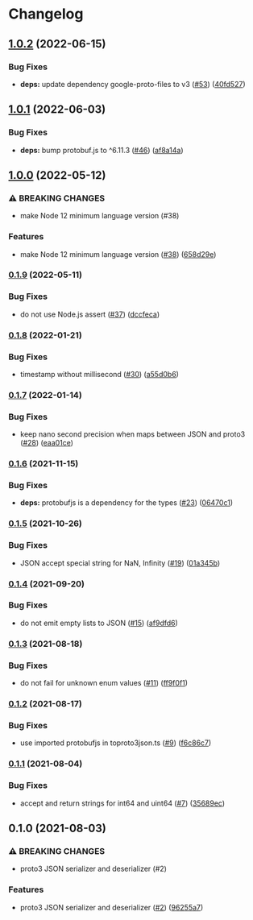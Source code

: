 # Changelog

## [1.0.2](https://github.com/googleapis/proto3-json-serializer-nodejs/compare/v1.0.1...v1.0.2) (2022-06-15)


### Bug Fixes

* **deps:** update dependency google-proto-files to v3 ([#53](https://github.com/googleapis/proto3-json-serializer-nodejs/issues/53)) ([40fd527](https://github.com/googleapis/proto3-json-serializer-nodejs/commit/40fd527109838a21887f7a5058406244acabe938))

## [1.0.1](https://github.com/googleapis/proto3-json-serializer-nodejs/compare/v1.0.0...v1.0.1) (2022-06-03)


### Bug Fixes

* **deps:** bump protobuf.js to ^6.11.3 ([#46](https://github.com/googleapis/proto3-json-serializer-nodejs/issues/46)) ([af8a14a](https://github.com/googleapis/proto3-json-serializer-nodejs/commit/af8a14a35c04cbef49bff806b7d906287d1d2c0d))

## [1.0.0](https://github.com/googleapis/proto3-json-serializer-nodejs/compare/v0.1.9...v1.0.0) (2022-05-12)


### ⚠ BREAKING CHANGES

* make Node 12 minimum language version (#38)

### Features

* make Node 12 minimum language version ([#38](https://github.com/googleapis/proto3-json-serializer-nodejs/issues/38)) ([658d29e](https://github.com/googleapis/proto3-json-serializer-nodejs/commit/658d29e531c2d04d4007e5843aa62d9d8ee0dae8))

### [0.1.9](https://github.com/googleapis/proto3-json-serializer-nodejs/compare/v0.1.8...v0.1.9) (2022-05-11)


### Bug Fixes

* do not use Node.js assert ([#37](https://github.com/googleapis/proto3-json-serializer-nodejs/issues/37)) ([dccfeca](https://github.com/googleapis/proto3-json-serializer-nodejs/commit/dccfeca6f3bbeec29d88319f375a734ec48aadf7))

### [0.1.8](https://github.com/googleapis/proto3-json-serializer-nodejs/compare/v0.1.7...v0.1.8) (2022-01-21)


### Bug Fixes

* timestamp without millisecond ([#30](https://github.com/googleapis/proto3-json-serializer-nodejs/issues/30)) ([a55d0b6](https://github.com/googleapis/proto3-json-serializer-nodejs/commit/a55d0b6f98f6d1c8b7d971d0a583bbd82ea66983))

### [0.1.7](https://github.com/googleapis/proto3-json-serializer-nodejs/compare/v0.1.6...v0.1.7) (2022-01-14)


### Bug Fixes

* keep nano second precision when maps between JSON and proto3 ([#28](https://github.com/googleapis/proto3-json-serializer-nodejs/issues/28)) ([eaa01ce](https://github.com/googleapis/proto3-json-serializer-nodejs/commit/eaa01ce92c4eefa816d1d6f8ef6ed11bd2a6364b))

### [0.1.6](https://www.github.com/googleapis/proto3-json-serializer-nodejs/compare/v0.1.5...v0.1.6) (2021-11-15)


### Bug Fixes

* **deps:** protobufjs is a dependency for the types ([#23](https://www.github.com/googleapis/proto3-json-serializer-nodejs/issues/23)) ([06470c1](https://www.github.com/googleapis/proto3-json-serializer-nodejs/commit/06470c1df501439ec3f8bc546cd23d798604f3bd))

### [0.1.5](https://www.github.com/googleapis/proto3-json-serializer-nodejs/compare/v0.1.4...v0.1.5) (2021-10-26)


### Bug Fixes

* JSON accept special string for NaN, Infinity ([#19](https://www.github.com/googleapis/proto3-json-serializer-nodejs/issues/19)) ([01a345b](https://www.github.com/googleapis/proto3-json-serializer-nodejs/commit/01a345b7b1d62ee65a8673737975980d274fa22a))

### [0.1.4](https://www.github.com/googleapis/proto3-json-serializer-nodejs/compare/v0.1.3...v0.1.4) (2021-09-20)


### Bug Fixes

* do not emit empty lists to JSON ([#15](https://www.github.com/googleapis/proto3-json-serializer-nodejs/issues/15)) ([af9dfd6](https://www.github.com/googleapis/proto3-json-serializer-nodejs/commit/af9dfd65efb84cfb31af0faca805f53b0ffa9874))

### [0.1.3](https://www.github.com/googleapis/proto3-json-serializer-nodejs/compare/v0.1.2...v0.1.3) (2021-08-18)


### Bug Fixes

* do not fail for unknown enum values ([#11](https://www.github.com/googleapis/proto3-json-serializer-nodejs/issues/11)) ([ff9f0f1](https://www.github.com/googleapis/proto3-json-serializer-nodejs/commit/ff9f0f1881b1aafacd693b4e24eaee9e56aff79c))

### [0.1.2](https://www.github.com/googleapis/proto3-json-serializer-nodejs/compare/v0.1.1...v0.1.2) (2021-08-17)


### Bug Fixes

* use imported protobufjs in toproto3json.ts ([#9](https://www.github.com/googleapis/proto3-json-serializer-nodejs/issues/9)) ([f6c86c7](https://www.github.com/googleapis/proto3-json-serializer-nodejs/commit/f6c86c777d567d8430b09dea3282e52af24d890f))

### [0.1.1](https://www.github.com/googleapis/proto3-json-serializer-nodejs/compare/v0.1.0...v0.1.1) (2021-08-04)


### Bug Fixes

* accept and return strings for int64 and uint64 ([#7](https://www.github.com/googleapis/proto3-json-serializer-nodejs/issues/7)) ([35689ec](https://www.github.com/googleapis/proto3-json-serializer-nodejs/commit/35689ecee55dbe6e4cf3327c535514d7fcb8332d))

## 0.1.0 (2021-08-03)


### ⚠ BREAKING CHANGES

* proto3 JSON serializer and deserializer (#2)

### Features

* proto3 JSON serializer and deserializer ([#2](https://www.github.com/googleapis/proto3-json-serializer-nodejs/issues/2)) ([96255a7](https://www.github.com/googleapis/proto3-json-serializer-nodejs/commit/96255a77c7714f33cae547db9160615d7f80a233))
